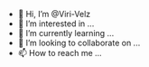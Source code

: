 - 👋 Hi, I’m @Viri-Velz
- 👀 I’m interested in ...
- 🌱 I’m currently learning ...
- 💞️ I’m looking to collaborate on ...
- 📫 How to reach me ...

<!---
Viri-Velz/Viri-Velz is a ✨ special ✨ repository because its `README.md` (this file) appears on your GitHub profile.
You can click the Preview link to take a look at your changes.
--->
